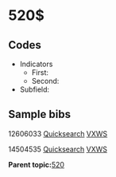 # 520$

## Codes

-   Indicators
    -   First:
    -   Second:
-   Subfield:

## Sample bibs

12606033 [Quicksearch](https://search.library.yale.edu/catalog/12606033) [VXWS](http://prodorbis.library.yale.edu:7014/vxws/GetHoldingsService?bibId=12606033)

14504535 [Quicksearch](https://search.library.yale.edu/catalog/14504535) [VXWS](http://prodorbis.library.yale.edu:7014/vxws/GetHoldingsService?bibId=14504535)

**Parent topic:**[520](../../tags/520/520.md)

